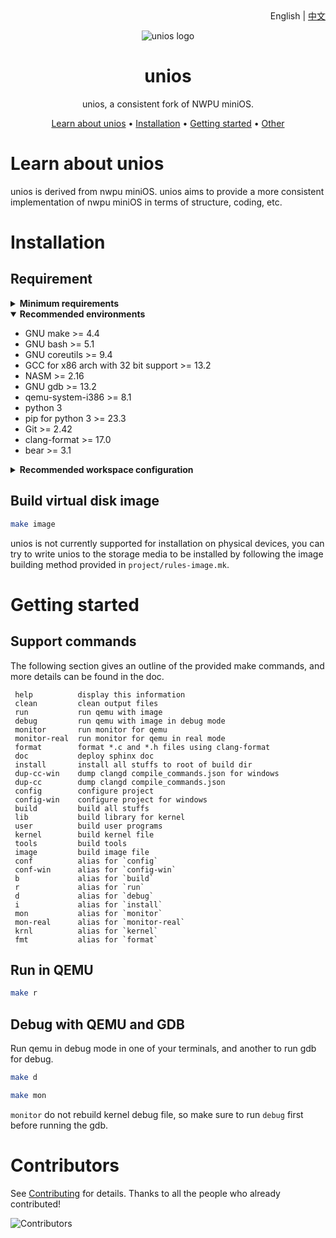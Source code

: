 <div align="right">
    English | <a href="./README-zh.md">中文</a>
</div>

<div align="center">

![unios logo](https://github.com/user-attachments/assets/d357bf4e-15df-4f97-8c96-a66e4a55cdf1)

# unios

unios, a consistent fork of NWPU miniOS.

[Learn about unios](#learn-about-unios) •
[Installation](#installation) •
[Getting started](#getting-started) •
[Other](#contributors)

</div>

# Learn about unios

unios is derived from nwpu miniOS. unios aims to provide a more consistent implementation of nwpu miniOS in terms of structure, coding, etc.

# Installation

## Requirement

<details close>

  <summary><b>Minimum requirements</b></summary>

- GNU make >= 4.0
- GNU bash >= 5.0
- GNU coreutils >= 9.4
- GCC for x86 arch with 32 bit support >= 9.0
- NASM >= 2.0

</details>

<details open>

  <summary><b>Recommended environments</b></summary>

- GNU make >= 4.4
- GNU bash >= 5.1
- GNU coreutils >= 9.4
- GCC for x86 arch with 32 bit support >= 13.2
- NASM >= 2.16
- GNU gdb >= 13.2
- qemu-system-i386 >= 8.1
- python 3
- pip for python 3 >= 23.3
- Git >= 2.42
- clang-format >= 17.0
- bear >= 3.1

</details>

<details close>

  <summary><b>Recommended workspace configuration</b></summary>

- Visual Studio Code
- \[Extension] llvm-vs-code-extensions.vscode-clangd
- \[Extension] Gruntfuggly.todo-tree
- \[Extension] lextudio.restructuredtext
- \[Extension] ms-python.python
- \[Extension] usernamehw.errorlens
- \[Extension] alefragnani.Bookmarks
- \[Extension] kevinkyang.auto-comment-blocks
- \[Extension] xaver.clang-format

</details>

## Build virtual disk image

```bash
make image
```

unios is not currently supported for installation on physical devices, you can try to write unios to the storage media to be installed by following the image building method provided in `project/rules-image.mk`.

# Getting started

## Support commands

The following section gives an outline of the provided make commands, and more details can be found in the doc.

```plain
 help          display this information
 clean         clean output files
 run           run qemu with image
 debug         run qemu with image in debug mode
 monitor       run monitor for qemu
 monitor-real  run monitor for qemu in real mode
 format        format *.c and *.h files using clang-format
 doc           deploy sphinx doc
 install       install all stuffs to root of build dir
 dup-cc-win    dump clangd compile_commands.json for windows
 dup-cc        dump clangd compile_commands.json
 config        configure project
 config-win    configure project for windows
 build         build all stuffs
 lib           build library for kernel
 user          build user programs
 kernel        build kernel file
 tools         build tools
 image         build image file
 conf          alias for `config`
 conf-win      alias for `config-win`
 b             alias for `build`
 r             alias for `run`
 d             alias for `debug`
 i             alias for `install`
 mon           alias for `monitor`
 mon-real      alias for `monitor-real`
 krnl          alias for `kernel`
 fmt           alias for `format`
```

## Run in QEMU

```sh
make r
```

## Debug with QEMU and GDB

Run qemu in debug mode in one of your terminals, and another to run gdb for debug.

```sh
make d
```

```sh
make mon
```

`monitor` do not rebuild kernel debug file, so make sure to run `debug` first before running the gdb.

# Contributors

See [Contributing](https://github.com/angine04/unios/graphs/contributors) for details. Thanks to all the people who already contributed!

![Contributors](https://contributors-img.web.app/image?repo=angine04/unios&max=500)
